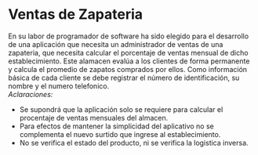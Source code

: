 # Ventas de Zapateria
En su labor  de programador de software ha sido elegido para el desarrollo de una aplicación que necesita un administrador de ventas de una zapateria, que necesita calcular el porcentaje  de ventas mensual de dicho establecimiento. Este alamacen evalúa a los clientes de forma permanente y calcula el promedio de zapatos comprados por ellos. Como información básica de cada cliente se debe registrar el número de identificación, su nombre y el numero telefonico.                                                                                           
*Aclaraciones:*
* Se supondrá que la aplicación  solo se requiere para calcular el procentaje de ventas mensuales del almacen.
* Para efectos de mantener la simplicidad del aplicativo no se complementa el nuevo surtido  que ingrese al establecimiento.
* No se verifica el estado del producto, ni se verifica la logistica inversa.

